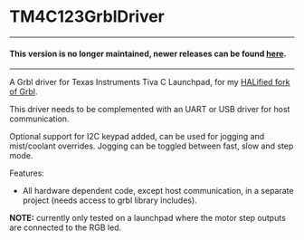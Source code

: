 # TM4C123GrblDriver

---

#### This version is no longer maintained, newer releases can be found [here](https://github.com/terjeio/grblHAL).

---

A Grbl driver for Texas Instruments Tiva C Launchpad, for my [HALified fork of Grbl](https://github.com/terjeio/grbl).

This driver needs to be complemented with an UART or USB driver for host communication.

Optional support for I2C keypad added, can be used for jogging and mist/coolant overrides. Jogging can be toggled between fast, slow and step mode.

Features:

* All hardware dependent code, except host communication, in a separate project \(needs access to grbl library includes\).

**NOTE:** currently only tested on a launchpad where the motor step outputs are connected to the RGB led.
